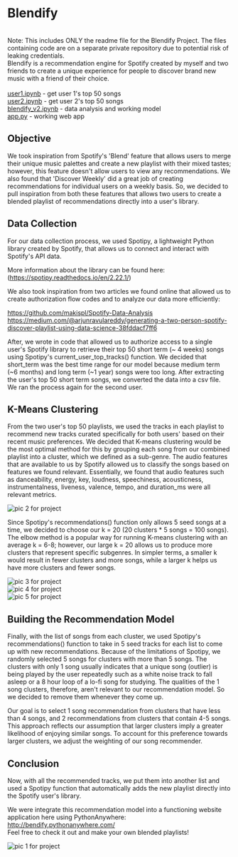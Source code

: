 # Blendify
\
Note: This includes ONLY the readme file for the Blendify Project. The files containing code are on a separate private repository due to potential risk of leaking credentials.
\
Blendify is a recommendation engine for Spotify created by myself and two friends to create a unique experience for people to discover brand new music with a friend of their choice.
\
\
[user1.ipynb](https://github.com/bbenz0/blendify/blob/main/user1.ipynb) - get user 1's top 50 songs
\
[user2.ipynb](https://github.com/bbenz0/blendify/blob/main/user2.ipynb) - get user 2's top 50 songs
\
[blendify_v2.ipynb](https://github.com/bbenz0/blendify/blob/main/blendify_v2.ipynb) - data analysis and working model 
\
[app.py](https://github.com/bbenz0/blendify/blob/main/app.py) - working web app

## Objective
We took inspiration from Spotify's 'Blend' feature that allows users to merge their unique music palettes and create a new playlist with their mixed tastes; however, this feature doesn't allow users to view any recommendations. We also found that 'Discover Weekly' did a great job of creating recommendations for individual users on a weekly basis. So, we decided to pull inspiration from both these features that allows two users to create a blended playlist of recommendations directly into a user's library.

## Data Collection
For our data collection process, we used Spotipy, a lightweight Python library created by Spotify, that allows us to connect and interact with Spotify's API data. 

More information about the library can be found here: (https://spotipy.readthedocs.io/en/2.22.1/)

We also took inspiration from two articles we found online that allowed us to create authorization flow codes and to analyze our data more efficiently:

https://github.com/makispl/Spotify-Data-Analysis
\
https://medium.com/@arjunravulareddy/generating-a-two-person-spotify-discover-playlist-using-data-science-38fddacf7ff6

After, we wrote in code that allowed us to authorize access to a single user's Spotify library to retrieve their top 50 short term (~ 4 weeks) songs using Spotipy's current_user_top_tracks() function. We decided that short_term was the best time range for our model because medium term (~6 months) and long term (~1 year) songs were too long. After extracting the user's top 50 short term songs, we converted the data into a csv file. We ran the process again for the second user.

## K-Means Clustering
From the two user's top 50 playlists, we used the tracks in each playlist to recommend new tracks curated specifically for both users' based on their recent music preferences. We decided that K-means clustering would be the most optimal method for this by grouping each song from our combined playlist into a cluster, which we defined as a sub-genre. The audio features that are available to us by Spotify allowed us to classify the songs based on features we found relevant. Essentially, we found that audio features such as danceability, energy, key, loudness, speechiness, acousticness, instrumentalness, liveness, valence, tempo, and duration_ms were all relevant metrics.

![pic 2 for project](https://user-images.githubusercontent.com/114318061/232260604-7ec89ab7-7fda-408b-855b-f688d6e8979d.png)

Since Spotipy's recommendations() function only allows 5 seed songs at a time, we decided to choose our k = 20 (20 clusters * 5 songs = 100 songs). The elbow method is a popular way for running K-means clustering with an average k = 6-8; however, our large k = 20 allows us to produce more clusters that represent specific subgenres. In simpler terms, a smaller k would result in fewer clusters and more songs, while a larger k helps us have more clusters and fewer songs.

![pic 3 for project](https://user-images.githubusercontent.com/114318061/232260624-62c5e1a4-0148-4d54-b953-83486b156157.png)
\
![pic 4 for project](https://user-images.githubusercontent.com/114318061/232260659-5e42730e-23c1-43f9-add6-6116d97ed1a1.png)
\
![pic 5 for project](https://user-images.githubusercontent.com/114318061/232260681-27485457-d8f4-4d2b-8898-ff721567b6bd.png)


## Building the Recommendation Model
Finally, with the list of songs from each cluster, we used Spotipy's recommendations() function to take in 5 seed tracks for each list to come up with new recommendations. Because of the limitations of Spotipy, we randomly selected 5 songs for clusters with more than 5 songs. The clusters with only 1 song usually indicates that a unique song (outlier) is being played by the user repeatedly such as a white noise track to fall asleep or a 8 hour loop of a lo-fi song for studying. The qualities of the 1 song clusters, therefore, aren't relevant to our recommendation model. So we decided to remove them whenever they come up.

Our goal is to select 1 song recommendation from clusters that have less than 4 songs, and 2 recommendations from clusters that contain 4-5 songs. This approach reflects our assumption that larger clusters imply a greater likelihood of enjoying similar songs. To account for this preference towards larger clusters, we adjust the weighting of our song recommender.

## Conclusion
Now, with all the recommended tracks, we put them into another list and used a Spotipy function that automatically adds the new playlist directly into the Spotify user's library.

We were integrate this recommendation model into a functioning website application here using PythonAnywhere: http://bendify.pythonanywhere.com/
\
Feel free to check it out and make your own blended playlists!

![pic 1 for project](https://user-images.githubusercontent.com/114318061/232260565-5e6950af-960b-42a9-a9a3-d2e6a5f2c115.png)




